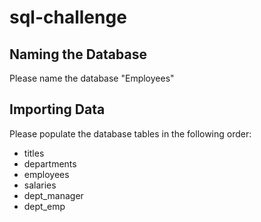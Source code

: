 # sql-challenge
## Naming the Database
Please name the database "Employees"

## Importing Data
Please populate the database tables in the following order:
- titles
- departments
- employees
- salaries
- dept_manager
- dept_emp
